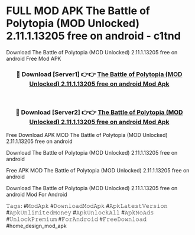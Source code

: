 # FULL MOD APK The Battle of Polytopia (MOD Unlocked) 2.11.1.13205 free on android - c1tnd
Download The Battle of Polytopia (MOD Unlocked) 2.11.1.13205 free on android Free Mod APK

<div align="center">
<h3>🔴 Download [Server1] 👉👉 <a href="https://apk-comot.site?title=The_Battle_of_Polytopia_(MOD_Unlocked)_2.11.1.13205_free_on_android">The Battle of Polytopia (MOD Unlocked) 2.11.1.13205 free on android Mod Apk</a></h3><br>

<h3>🔴 Download [Server2] 👉👉 <a href="https://apk-comot.site?title=The_Battle_of_Polytopia_(MOD_Unlocked)_2.11.1.13205_free_on_android">The Battle of Polytopia (MOD Unlocked) 2.11.1.13205 free on android Mod Apk</a></h3>
</div>


Free Download APK MOD The Battle of Polytopia (MOD Unlocked) 2.11.1.13205 free on android

Download The Battle of Polytopia (MOD Unlocked) 2.11.1.13205 free on android 

Free APK MOD The Battle of Polytopia (MOD Unlocked) 2.11.1.13205 free on android 

Download The Battle of Polytopia (MOD Unlocked) 2.11.1.13205 free on android Mod For Android

𝚃𝚊𝚐𝚜: #𝙼𝚘𝚍𝙰𝚙𝚔 #𝙳𝚘𝚠𝚗𝚕𝚘𝚊𝚍𝙼𝚘𝚍𝙰𝚙𝚔 #𝙰𝚙𝚔𝙻𝚊𝚝𝚎𝚜𝚝𝚅𝚎𝚛𝚜𝚒𝚘𝚗 #𝙰𝚙𝚔𝚄𝚗𝚕𝚒𝚖𝚒𝚝𝚎𝚍𝙼𝚘𝚗𝚎𝚢 #𝙰𝚙𝚔𝚄𝚗𝚕𝚘𝚌𝚔𝙰𝚕𝚕 #𝙰𝚙𝚔𝙽𝚘𝙰𝚍𝚜 #𝚄𝚗𝚕𝚘𝚌𝚔𝙿𝚛𝚎𝚖𝚒𝚞𝚖 #𝙵𝚘𝚛𝙰𝚗𝚍𝚛𝚘𝚒𝚍 #𝙵𝚛𝚎𝚎𝙳𝚘𝚠𝚗𝚕𝚘𝚊𝚍 #home_design_mod_apk